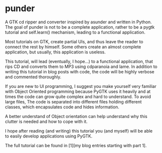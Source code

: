 punder
======

A GTK cd ripper and converter inspired by asunder and written in Python.
The goal of punder is not to be a complete application, rather to be 
a pygtk tutorial and self.learn() mechanism, leading to a functional application.

Most tutorials on GTK, create partial UIs, and thus leave the reader to 
connect the rest by himself. Some others create an almost complete application, 
but usually, this application is useless. 

This tutorial, will lead (eventually, I hope...) to a functional application, 
that rips CD and converts them to MP3 using cdparanoia and lame. In addition
to writing this tutorial in blog posts with code, the code will be highly
verbose and commented thoroughly. 

If you are new to UI programming, I suggest you make yourself very familiar
with Object Oriented programming because PyGTK uses it heavily and at times
the code can grow quite complex and hard to understand. To avoid large files, 
The code is separated into different files holding different classes, which
encapsulates code and hides information. 

A better understand of Object orientation can help understand why this clutter 
is needed and how to cope with it. 

I hope after reading (and writing) this tutorial you (and myself) will 
be able to easily develop applications using PyGTK.

The full tutorial can be found in [1][my blog entries starting with part 1].


[1]: http://oz123.github.com/writings/2013-01-03-A%20Complete%20PyGTK%20CD%20Ripper%20Tutorial 
